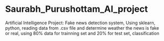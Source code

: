 # Saurabh_Purushottam_AI_project
Artificial Intelligence Project:  Fake news detection system,
Using sklearn, python,
reading data from .csv file and determine weather the news is fake or real,
using 80% data for trainning set and 20% for test set,
classification
